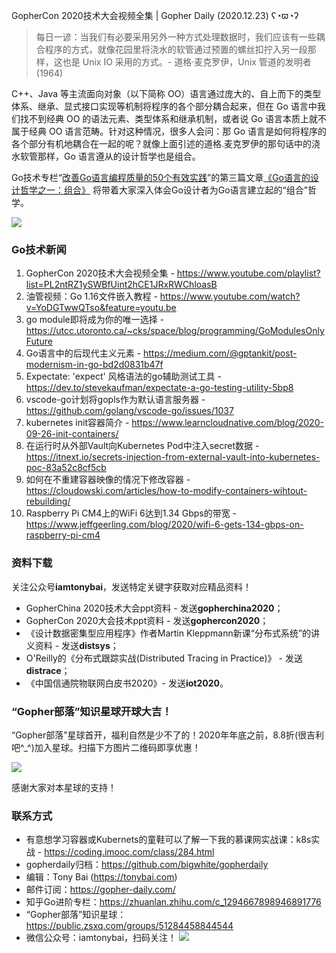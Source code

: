 GopherCon 2020技术大会视频全集 | Gopher Daily (2020.12.23) ʕ◔ϖ◔ʔ

>每日一谚：当我们有必要采用另外一种方式处理数据时，我们应该有一些耦合程序的方式，就像花园里将浇水的软管通过预置的螺丝扣拧入另一段那样，这也是 Unix IO 采用的方式。- 道格·麦克罗伊，Unix 管道的发明者(1964)

C++、Java 等主流面向对象（以下简称 OO）语言通过庞大的、自上而下的类型体系、继承、显式接口实现等机制将程序的各个部分耦合起来，但在 Go 语言中我们找不到经典 OO 的语法元素、类型体系和继承机制，或者说 Go 语言本质上就不属于经典 OO 语言范畴。针对这种情况，很多人会问：那 Go 语言是如何将程序的各个部分有机地耦合在一起的呢？就像上面引述的道格.麦克罗伊的那句话中的浇水软管那样，Go 语言遵从的设计哲学也是组合。

Go技术专栏“[改善Go语⾔编程质量的50个有效实践](https://www.imooc.com/read/87)”的第三篇文章[《Go语言的设计哲学之一：组合》](https://www.imooc.com/read/87/article/2322) 将带着大家深入体会Go设计者为Go语言建立起的“组合”哲学。

![](http://image.tonybai.com/img/202011/go-column-pgo-with-qr-and-text.png)

### Go技术新闻

1. GopherCon 2020技术大会视频全集 - https://www.youtube.com/playlist?list=PL2ntRZ1ySWBfUint2hCE1JRxRWChloasB
2. 油管视频：Go 1.16文件嵌入教程 - https://www.youtube.com/watch?v=YoDGTwwQTso&feature=youtu.be
3. go module即将成为你的唯一选择 - https://utcc.utoronto.ca/~cks/space/blog/programming/GoModulesOnlyFuture
4. Go语言中的后现代主义元素 - https://medium.com/@gptankit/post-modernism-in-go-bd2d0831b47f
5. Expectate:  'expect' 风格语法的go辅助测试工具 - https://dev.to/stevekaufman/expectate-a-go-testing-utility-5bp8
6. vscode-go计划将gopls作为默认语言服务器 - https://github.com/golang/vscode-go/issues/1037
7. kubernetes init容器简介 - https://www.learncloudnative.com/blog/2020-09-26-init-containers/
8. 在运行时从外部Vault向Kubernetes Pod中注入secret数据 - https://itnext.io/secrets-injection-from-external-vault-into-kubernetes-poc-83a52c8cf5cb
9. 如何在不重建容器映像的情况下修改容器 - https://cloudowski.com/articles/how-to-modify-containers-wihtout-rebuilding/
10. Raspberry Pi CM4上的WiFi 6达到1.34 Gbps的带宽 - https://www.jeffgeerling.com/blog/2020/wifi-6-gets-134-gbps-on-raspberry-pi-cm4 

### 资料下载

关注公众号**iamtonybai**，发送特定关键字获取对应精品资料！

* GopherChina 2020技术大会ppt资料 - 发送**gopherchina2020**；
* GopherCon 2020大会技术ppt资料 - 发送**gophercon2020**；
* 《设计数据密集型应用程序》作者Martin Kleppmann新课“分布式系统”的讲义资料 - 发送**distsys**；
* O'Reilly的《分布式跟踪实战(Distributed Tracing in Practice)》 - 发送**distrace**；
* 《中国信通院物联网白皮书2020》- 发送**iot2020**。

### “Gopher部落”知识星球开球大吉！

“Gopher部落”星球首开，福利自然是少不了的！2020年年底之前，8.8折(很吉利吧^_^)加入星球。扫描下方图片二维码即享优惠！

![](http://image.tonybai.com/img/202011/gopher-tribe-zsxq.png)

感谢大家对本星球的支持！

### 联系方式

* 有意想学习容器或Kubernets的童鞋可以了解一下我的慕课网实战课：k8s实战 - https://coding.imooc.com/class/284.html
* gopherdaily归档：https://github.com/bigwhite/gopherdaily
* 编辑：Tony Bai (https://tonybai.com)
* 邮件订阅：https://gopher-daily.com/
* 知乎Go进阶专栏：https://zhuanlan.zhihu.com/c_1294667898946891776
* “Gopher部落”知识星球：https://public.zsxq.com/groups/51284458844544
* 微信公众号：iamtonybai，扫码关注！
![](http://image.tonybai.com/img/202011/qrcode_for_iamtonybai.jpg)
